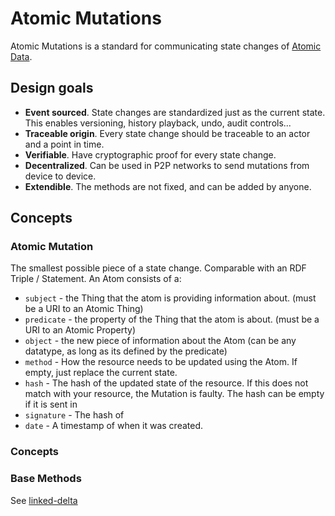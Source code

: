 # Atomic Mutations

Atomic Mutations is a standard for communicating state changes of [Atomic Data](/README.md).

## Design goals

- **Event sourced**. State changes are standardized just as the current state. This enables versioning, history playback, undo, audit controls...
- **Traceable origin**. Every state change should be traceable to an actor and a point in time.
- **Verifiable**. Have cryptographic proof for every state change.
- **Decentralized**. Can be used in P2P networks to send mutations from device to device.
- **Extendible**. The methods are not fixed, and can be added by anyone.

## Concepts

### Atomic Mutation

The smallest possible piece of a state change.
Comparable with an RDF Triple / Statement.
An Atom consists of a:

- `subject` - the Thing that the atom is providing information about. (must be a URI to an Atomic Thing)
- `predicate` - the property of the Thing that the atom is about. (must be a URI to an Atomic Property)
- `object` - the new piece of information about the Atom (can be any datatype, as long as its defined by the predicate)
- `method` - How the resource needs to be updated using the Atom. If empty, just replace the current state.
- `hash` - The hash of the updated state of the resource. If this does not match with your resource, the Mutation is faulty. The hash can be empty if it is sent in
- `signature` - The hash of
- `date` - A timestamp of when it was created.

### Concepts

####

### Base Methods

See [linked-delta](https:http://purl.org/linked-delta)
